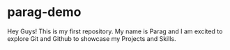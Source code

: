 # parag-demo
Hey Guys! This is my first repository. My name is Parag and I am excited to explore Git and Github to showcase my Projects and Skills.
